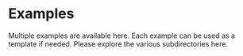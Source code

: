 # Examples

Multiple examples are available here. Each example can be used as a template if needed. Please explore the various subdirectories here.
